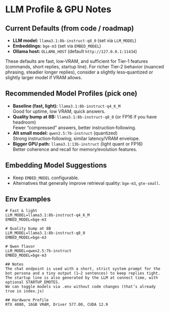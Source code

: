 # LLM Profile & GPU Notes

## Current Defaults (from code / roadmap)
- **LLM model:** `llama3.1:8b-instruct-q8_0` (set via `LLM_MODEL`)  
- **Embeddings:** `bge-m3` (set via `EMBED_MODEL`)  
- **Ollama host:** `OLLAMA_HOST` (default `http://127.0.0.1:11434`) 

These defaults are fast, low‑VRAM, and sufficient for Tier‑1 features (commands, short replies, startup line). For richer Tier‑2 behavior (nuanced phrasing, steadier longer replies), consider a slightly less‑quantized or slightly larger model if VRAM allows.

## Recommended Model Profiles (pick one)
- **Baseline (fast, light):** `llama3.1:8b-instruct-q4_K_M`  
  Good for uptime, low VRAM, quick answers.
- **Quality bump at 8B:** `llama3.1:8b-instruct-q8_0` (or FP16 if you have headroom)  
  Fewer “compressed” answers, better instruction‑following.
- **Alt small model:** `qwen2.5:7b-instruct` (quantized)  
  Strong instruction‑following; similar latency/VRAM envelope.
- **Bigger GPU path:** `llama3.1:13b-instruct` (light quant or FP16)  
  Better coherence and recall for memory/evolution features.

## Embedding Model Suggestions
- Keep `EMBED_MODEL` configurable.  
- Alternatives that generally improve retrieval quality: `bge-m3`, `gte-small`.

## Env Examples
```env
# Fast & light
LLM_MODEL=llama3.1:8b-instruct-q4_K_M
EMBED_MODEL=bge-m3

# Quality bump at 8B
LLM_MODEL=llama3.1:8b-instruct-q8_0
EMBED_MODEL=bge-m3

# Qwen flavor
LLM_MODEL=qwen2.5:7b-instruct
EMBED_MODEL=bge-m3

## Notes
The chat endpoint is used with a short, strict system prompt for the bot persona and a tiny output (1–2 sentences) to keep replies tight.
The startup line is also generated by the LLM at connect time, with optional STARTUP_EMOTES.
We can toggle models via .env without code changes (that’s already true in index.js)

## Hardware Profile
RTX 4080, 16GB VRAM, Driver 577.00, CUDA 12.9